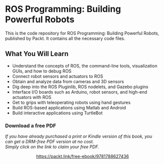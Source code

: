 # ROS Programming: Building Powerful Robots
This is the code repository for ROS Programming: Building Powerful Robots, published by Packt. It contains all the necessary code files.

## What You Will Learn
* Understand the concepts of ROS, the command-line tools, visualization GUIs, and how to debug ROS
* Connect robot sensors and actuators to ROS
* Obtain and analyze data from cameras and 3D sensors
* Dig deep into the ROS Pluginlib, ROS nodelets, and Gazebo plugins
* Interface I/O boards such as Arduino, robot sensors, and high-end actuators with ROS
* Get to grips with teleoperating robots using hand gestures
* Build ROS-based applications using Matlab and Android
* Build interactive applications using TurtleBot
### Download a free PDF

 <i>If you have already purchased a print or Kindle version of this book, you can get a DRM-free PDF version at no cost.<br>Simply click on the link to claim your free PDF.</i>
<p align="center"> <a href="https://packt.link/free-ebook/9781788627436">https://packt.link/free-ebook/9781788627436 </a> </p>